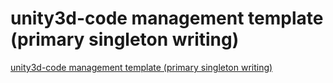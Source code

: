 # unity3d-code management template (primary singleton writing)
[unity3d-code management template (primary singleton writing)](https://aiwithcloud.com/2022/09/16/unity3d_code_management_template_primary_singleton_writing/)